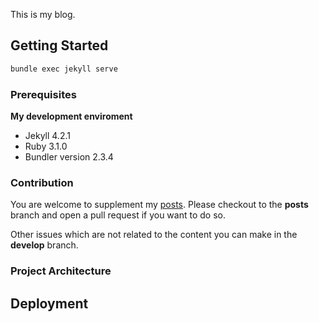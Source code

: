 This is my blog.

## Getting Started

```powershell
bundle exec jekyll serve
```

### Prerequisites
**My development enviroment**

- Jekyll 4.2.1
- Ruby 3.1.0
- Bundler version 2.3.4

### Contribution

You are welcome to supplement my [posts](./_posts). 
Please checkout to the __posts__ branch and open a pull request if you want to do so.

Other issues which are not related to the content you can make in the __develop__ branch.

<!-- TODO more detailed -->

### Project Architecture

<!-- TODO -->

## Deployment

<!-- TODO -->